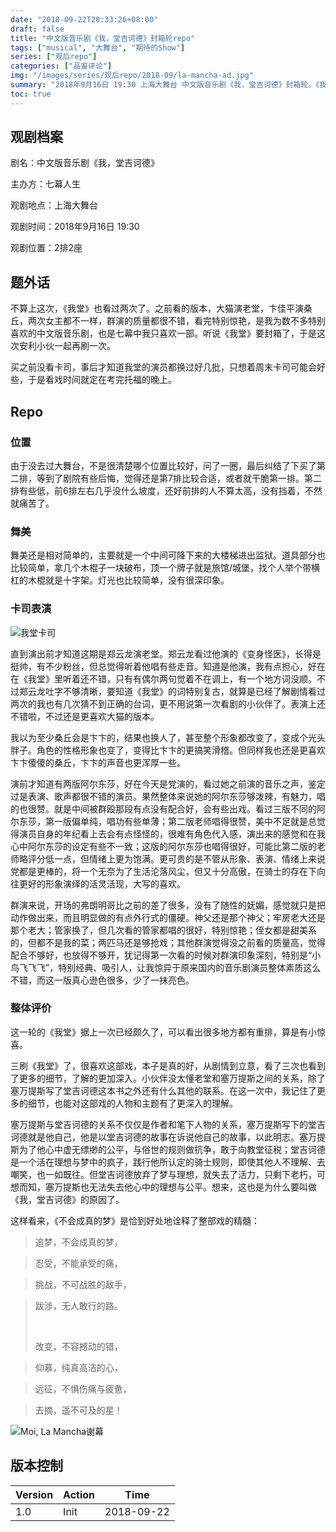 ```yaml
---
date: "2018-09-22T20:33:26+08:00"
draft: false
title: "中文版音乐剧《我，堂吉诃德》封箱轮repo"
tags: ["musical", "大舞台", "期待的Show"]
series: ["观后repo"]
categories: ["品鉴评论"]
img: "/images/series/观后repo/2018-09/la-mancha-ad.jpg"
summary: "2018年9月16日 19:30 上海大舞台 中文版音乐剧《我，堂吉诃德》封箱轮。《我堂》是我最喜欢七幕的一部剧，也是我少有的会强烈推荐的一部中文版音乐剧。这部戏版子很好，戏好、歌好、传达的立意好，不会落俗套，也不会过时。"
toc: true
---
```


## 观剧档案

剧名：中文版音乐剧《我，堂吉诃德》 

主办方：七幕人生

观剧地点：上海大舞台 

观剧时间：2018年9月16日 19:30 

观剧位置：2排2座 


## 题外话

不算上这次，《我堂》也看过两次了。之前看的版本，大猫演老堂，卞佳平演桑丘，两次女主都不一样，群演的质量都很不错，看完特别惊艳，是我为数不多特别喜欢的中文版音乐剧，也是七幕中我只喜欢一部。听说《我堂》要封箱了，于是这次安利小伙一起再刷一次。

买之前没看卡司，事后才知道我堂的演员都换过好几批，只想着周末卡司可能会好些，于是看戏时间就定在考完托福的晚上。


## Repo

### 位置

由于没去过大舞台，不是很清楚哪个位置比较好，问了一圈，最后纠结了下买了第二排，等到了剧院有些后悔，觉得还是第7排比较合适，或者就干脆第一排。第二排有些低，前6排左右几乎没什么坡度，还好前排的人不算太高，没有挡着，不然就痛苦了。


### 舞美

舞美还是相对简单的，主要就是一个中间可降下来的大楼梯进出监狱。道具部分也比较简单，拿几个木棍子一块破布，顶一个牌子就是旅馆/城堡，找个人举个带横杠的木棍就是十字架。灯光也比较简单，没有很深印象。


### 卡司表演

![我堂卡司](/images/series/观后repo/2018-09/la-mancha-cast.jpg)

直到演出前才知道这期是郑云龙演老堂。郑云龙看过他演的《变身怪医》，长得是挺帅，有不少粉丝，但总觉得听着他唱有些走音。知道是他演，我有点担心，好在在《我堂》里听着还不错，只有有偶尔两句觉着不在调上，有一个地方词没顺。不过郑云龙吐字不够清晰，要知道《我堂》的词特别复古，就算是已经了解剧情看过两次的我也有几次猜不到正确的台词，更不用说第一次看剧的小伙伴了。表演上还不错啦，不过还是更喜欢大猫的版本。

我以为至少桑丘会是卞卞的，结果也换人了，甚至整个形象都改变了，变成个光头胖子。角色的性格形象也变了，变得比卞卞的更搞笑滑稽。但同样我也还是更喜欢卞卞傻傻的桑丘，卞卞的声音也更浑厚一些。

演前才知道有两版阿尔东莎，好在今天是党演的，看过她之前演的音乐之声，鉴定过是表演、歌声都很不错的演员。果然整体来说她的阿尔东莎够泼辣，有魅力，唱的也很赞。就是中间被群殴那段有点没有配合好，会有些出戏。看过三版不同的阿尔东莎，第一版偏单纯，唱功有些单薄；第二版老师唱得很赞，美中不足就是总觉得演员自身的年纪看上去会有点怪怪的，很难有角色代入感，演出来的感觉和在我心中阿尔东莎的设定有些不一致；这版的阿尔东莎也唱得很好，可能比第二版的老师略评分低一点，但情绪上更为饱满。更可贵的是不管从形象、表演、情绪上来说党都是更棒的，将一个无奈为了生活沦落风尘，但又十分高傲，在骑士的存在下向往更好的形象演绎的活灵活现，大写的喜欢。

群演来说，开场的弗朗明哥比之前的差了很多，没有了随性的妩媚，感觉就只是把动作做出来，而且明显做的有点外行式的僵硬。神父还是那个神父；牢房老大还是那个老大；管家换了，但几次看的管家都唱的很好，特别惊艳；侄女都是甜美系的，但都不是我的菜；两匹马还是够抢戏；其他群演觉得没之前看的质量高，觉得配合不够好，也放得不够开，犹记得第一次看的时候对群演印象深刻，特别是“小鸟飞飞飞”，特别经典、吸引人，让我惊异于原来国内的音乐剧演员整体素质这么不错，而这一版真心逊色很多，少了一抹亮色。

### 整体评价

这一轮的《我堂》据上一次已经颇久了，可以看出很多地方都有重排，算是有小惊喜。

三刷《我堂》了，很喜欢这部戏，本子是真的好，从剧情到立意，看了三次也看到了更多的细节，了解的更加深入。小伙伴没太懂老堂和塞万提斯之间的关系，除了塞万提斯写了堂吉诃德这本书之外还有什么其他的联系。在这一次中，我记住了更多的细节，也能对这部戏的人物和主题有了更深入的理解。

塞万提斯与堂吉诃德的关系不仅仅是作者和笔下人物的关系，塞万提斯写下的堂吉诃德就是他自己，他是以堂吉诃德的故事在诉说他自己的故事，以此明志。塞万提斯为了他心中虚无缥缈的公平，与俗世的规则做抗争，敢于向教堂征税；堂吉诃德是一个活在理想与梦中的疯子，践行他所认定的骑士规则，即使其他人不理解、去嘲笑，也一如既往。但堂吉诃德放弃了梦与理想，就失去了活力，只剩下老朽，可想而知，塞万提斯也无法失去他心中的理想与公平。想来，这也是为什么要叫做《我，堂吉诃德》的原因了。

这样看来，《不会成真的梦》是恰到好处地诠释了整部戏的精髓：

> 追梦，不会成真的梦， 

> 忍受，不能承受的痛， 

> 挑战，不可战胜的敌手， 

> 跋涉，无人敢行的路。 
>  
>  <br>
>  
> 改变，不容撼动的错， 

> 仰慕，纯真高洁的心，

> 远征，不惧伤痛与疲惫，

> 去摘，遥不可及的星！


![Moi, La Mancha谢幕](/images/series/观后repo/2018-09/la-mancha-ending.jpg)

## 版本控制

| Version | Action | Time       |
| ------- | ------ | ---------- |
| 1.0     | Init   | 2018-09-22 |
